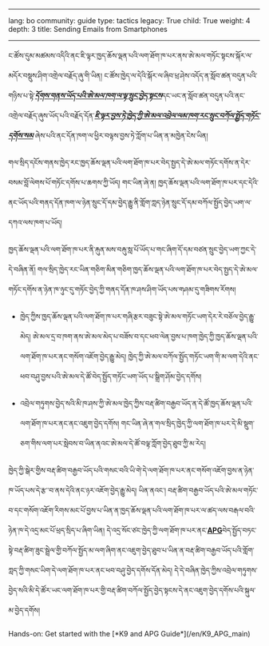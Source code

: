 

---

lang: bo
community: guide
type: tactics
legacy: True
child: True
weight: 4
depth: 3
title: Sending Emails from Smartphones

---

ང་ཚོས་དུམ་མཚམས་འདིའི་ནང་ཇི་ལྟར་ཁྱད་ཆོས་ལྡན་པའི་ལག་ཐོག་ཁ་པར་ནས་ཨེ་མལ་གཏོང་སྟངས་སྐོར་ལ་མདོར་བསྡུས་ཤིག་འགྲེལ་བརྗོད་ཞུ་གི་ཡིན། ང་ཚོས་ཁྱེད་ལ་དེའི་སྐོར་ལ་ཞིབ་ཕྲ་ཤེས་འདོད་ན་སློབ་ཚན་བདུན་པའི་གཉིས་པ་སྟེ་[***དོགས་གནས་ཡོད་པའི་ཨེ་མལ་ཁག་ལ་ལྟ་སྲུང་བྱེད་སྟངས***](/bo/chapter_7_2)དང་ཡང་ན་སློབ་ཚན་བདུན་པའི་ནང་འགྲེལ་བརྗོད་ཞུས་ཡོད་པའི་བརྗོད་དོན་[***ཇི་ལྟར་བྱས་ཏེ་ཁྱེད་ཀྱི་ཨེ་མལ་འབྲེལ་ལམ་ཁག་རང་སྲུང་བཀོལ་སྤྱོད་གཏོང་དགོས་སམ***](/bo/chapter-7) ཞེས་པའི་ནང་དོན་ཁག་ལ་ཕྱིར་བལྟས་བྱས་ཏེ་ཀློག་པ་ཡིན་ན་མཁྱེན་ངེས་ཡིན། 

གལ་སྲིད་དངོས་གནས་ཁྱེད་རང་ཁྱད་ཆོས་ལྡན་པའི་ལག་ཐོག་ཁ་པར་བེད་སྤྱད་དེ་ཨེ་མལ་གཏོང་དགོས་ན་དེར་བསམ་བློ་ལེགས་པོ་གཏོང་དགོས་པ་ཆགས་ཀྱི་ཡོད། 	གང་ཡིན་ཞེ་ན། ཁྱད་ཆོས་ལྡན་པའི་ལག་ཐོག་ཁ་པར་དང་དེའི་ནང་ཡོད་པའི་གནད་དོན་ཁག་ལ་ཉེན་སྲུང་དོ་དམ་བྱེད་རྒྱུ་ནི་གློག་ཀླད་ཉེན་སྲུང་དོ་དམ་བཀོལ་སྤྱོད་བྱེད་ཡག་ལ་དཀའ་ལས་ཁག་པ་ཡོད། 

ཁྱད་ཆོས་ལྡན་པའི་ལག་ཐོག་ཁ་པར་ནི་རྐུན་མས་བརྐུ་སླ་པོ་ཡོད་པ་གང་ཞིག་དོ་དམ་བཙན་སྲུང་བྱེད་ཡག་ཀྱང་དེ་དེ་བཞིན་ནོ། གལ་སྲིད་ཁྱེད་རང་ཡིན་གཅིག་མིན་གཅིག་ཁྱད་ཆོས་ལྡན་པའི་ལག་ཐོག་ཁ་པར་བེད་སྤྱད་དེ་ཨེ་མལ་གཏོང་དགོས་ན་ཉེན་ཁ་ཉུང་དུ་གཏོང་བྱེད་ཀྱི་གནད་དོན་ཁ་ཤས་ཤིག་ཡོད་པས་གཤམ་དུ་གཟིགས་རོགས།

- ཁྱེད་ཀྱིས་ཁྱད་ཆོས་ལྡན་པའི་ལག་ཐོག་ཁ་པར་གཞི་རྩར་བཟུང་སྟེ་ཨེ་མལ་གཏོང་ཡག་དེར་རེ་བཅོལ་བྱེད་རྒྱུ་མེད། ཨེ་མལ་དྲ་བ་ཁག་ནས་ཨེ་མལ་མེད་པ་བཟོས་བ་དང་ཕབ་ལེན་བྱས་པ་ཁག་ཁྱེད་ཀྱི་ཁྱད་ཆོས་ལྡན་པའི་ལག་ཐོག་ཁ་པར་ནང་གསོག་འཇོག་བྱེད་རྒྱུ་མེད། ཁྱེད་ཀྱི་ཨེ་མལ་བཀོལ་སྤྱོད་གཏོང་ཡག་གི་མ་ལག་དེའི་ནང་ཕབ་བཤུ་བྱས་པའི་ཨེ་མལ་དེ་ཚོ་བེད་སྤྱོད་གཏོང་ཡག་ཡོད་པ་སྒྲིག་ཤོམ་བྱེད་དགོས། 

- འབྲེལ་གཏུགས་བྱེད་སའི་མི་ཁ་ཤས་ཀྱི་ཨེ་མལ་ཁྱེད་ཀྱིས་བརྡ་ཚིག་བརྒྱབ་ཡོད་ན་དེ་ཚོ་ཁྱད་ཆོས་ལྡན་པའི་ལག་ཐོག་ཁ་པར་ནང་ནང་འཇུག་བྱེད་དགོས། གང་ཡིན་ཞེ་ན་གལ་སྲིད་ཁྱེད་ཀྱི་ལག་ཐོག་ཁ་པར་དེ་མི་སྡུག་ཅག་གིས་ལག་པར་སླེབས་བ་ཡིན་ནའང་ཨེ་མལ་དེ་ཚོ་བལྟ་ཀློག་བྱེད་ཐུབ་ཀྱི་མ་རེད། 

ཁྱེད་ཀྱི་སྒེར་གྱིས་བརྡ་ཚིག་བརྒྱབ་ཡོད་པའི་གསང་བའི་ཡི་གེ་དེ་ལག་ཐོག་ཁ་པར་ནང་གསོག་འཇོག་བྱས་ན་ཉེན་ཁ་ཡོད་པས་དེ་རྩ་་བ་ནས་དེའི་ནང་ཉར་འཇོག་བྱེད་རྒྱུ་མེད། ཡིན་ནའང་། བརྡ་ཚིག་བརྒྱབ་ཡོད་པའི་ཨེ་མལ་གཏོང་བ་དང་གསོག་འཇོག་རིགས་མང་པོ་བྱས་པ་ཡིན་ན་ཁྱད་ཆོས་ལྡན་པའི་ལག་ཐོག་ཁ་པར་ལ་ཚད་ལས་བརྒལ་བའི་ཉེན་ཁ་དེ་འདྲ་མང་པོ་ཕྲད་སྲིད་པ་ཞིག་ཡིན། དེ་འདྲ་སོང་ཙང་ཁྱེད་ཀྱི་ལག་ཐོག་ཁ་པར་ནང་[**APG**](/en/APG_main )བེད་སྤྱོད་བཏང་སྟེ་བརྡ་ཚིག་ཟུང་སྦྲེལ་གྱི་བཀོལ་སྤྱོད་མ་ལག་ཞིག་ནང་འཇུག་བྱེད་ཐུབ་པ་ཡིན་ན་བརྡ་ཚིག་བརྒྱབ་ཡོད་པའི་གློག་ཀླད་ཀྱི་གསང་ཡིག་དེ་ལག་ཐོག་ཁ་པར་ནང་ཕབ་བཤུ་བྱེད་དགོས་དོན་མེད། དེ་དེ་བཞིན་ཁྱེད་ཀྱིས་འབྲེལ་གཏུགས་བྱེད་སའི་མི་དེ་ཚོར་ཡང་ལག་ཐོག་ཁ་པར་གྱི་བརྡ་ཚིག་བཀོལ་སྤྱོད་བྱེད་སྟངས་དེ་ནང་འཇུག་བྱེད་དགོས་པའི་སྐུལ་མ་བྱེད་དགོས།

<div class=getstarted markdown=1>
Hands-on: Get started with the [*K9 and APG Guide*](/en/K9_APG_main)
</div>


